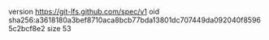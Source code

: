 version https://git-lfs.github.com/spec/v1
oid sha256:a3618180a3bef8710aca8bcb77bda13801dc707449da092040f85965c2bcf8e2
size 53
